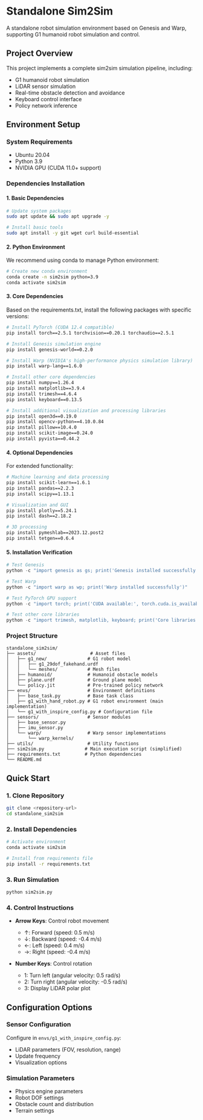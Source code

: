 # Standalone Sim2Sim

A standalone robot simulation environment based on Genesis and Warp, supporting G1 humanoid robot simulation and control.

## Project Overview

This project implements a complete sim2sim simulation pipeline, including:
- G1 humanoid robot simulation
- LiDAR sensor simulation
- Real-time obstacle detection and avoidance
- Keyboard control interface
- Policy network inference

## Environment Setup

### System Requirements

- Ubuntu 20.04
- Python 3.9
- NVIDIA GPU (CUDA 11.0+ support)

### Dependencies Installation

#### 1. Basic Dependencies

```bash
# Update system packages
sudo apt update && sudo apt upgrade -y

# Install basic tools
sudo apt install -y git wget curl build-essential
```

#### 2. Python Environment

We recommend using conda to manage Python environment:

```bash
# Create new conda environment
conda create -n sim2sim python=3.9
conda activate sim2sim
```

#### 3. Core Dependencies

Based on the requirements.txt, install the following packages with specific versions:

```bash
# Install PyTorch (CUDA 12.4 compatible)
pip install torch==2.5.1 torchvision==0.20.1 torchaudio==2.5.1

# Install Genesis simulation engine
pip install genesis-world==0.2.0

# Install Warp (NVIDIA's high-performance physics simulation library)
pip install warp-lang==1.6.0

# Install other core dependencies
pip install numpy==1.26.4
pip install matplotlib==3.9.4
pip install trimesh==4.6.4
pip install keyboard==0.13.5

# Install additional visualization and processing libraries
pip install open3d==0.19.0
pip install opencv-python==4.10.0.84
pip install pillow==10.4.0
pip install scikit-image==0.24.0
pip install pyvista==0.44.2
```

#### 4. Optional Dependencies

For extended functionality:

```bash
# Machine learning and data processing
pip install scikit-learn==1.6.1
pip install pandas==2.2.3
pip install scipy==1.13.1

# Visualization and GUI
pip install plotly==5.24.1
pip install dash==2.18.2

# 3D processing
pip install pymeshlab==2023.12.post2
pip install tetgen==0.6.4
```

#### 5. Installation Verification

```python
# Test Genesis
python -c "import genesis as gs; print('Genesis installed successfully')"

# Test Warp
python -c "import warp as wp; print('Warp installed successfully')"

# Test PyTorch GPU support
python -c "import torch; print('CUDA available:', torch.cuda.is_available())"

# Test other core libraries
python -c "import trimesh, matplotlib, keyboard; print('Core libraries installed successfully')"
```

### Project Structure

```
standalone_sim2sim/
├── assets/                    # Asset files
│   ├── g1_new/               # G1 robot model
│   │   ├── g1_29dof_fakehand.urdf
│   │   └── meshes/           # Mesh files
│   ├── humanoid/             # Humanoid obstacle models
│   ├── plane.urdf            # Ground plane model
│   └── policy.jit            # Pre-trained policy network
├── envs/                     # Environment definitions
│   ├── base_task.py          # Base task class
│   ├── g1_with_hand_robot.py # G1 robot environment (main implementation)
│   └── g1_with_inspire_config.py # Configuration file
├── sensors/                  # Sensor modules
│   ├── base_sensor.py
│   ├── imu_sensor.py
│   └── warp/                 # Warp sensor implementations
│       └── warp_kernels/
├── utils/                    # Utility functions
├── sim2sim.py               # Main execution script (simplified)
├── requirements.txt         # Python dependencies
└── README.md
```

## Quick Start

### 1. Clone Repository

```bash
git clone <repository-url>
cd standalone_sim2sim
```

### 2. Install Dependencies

```bash
# Activate environment
conda activate sim2sim

# Install from requirements file
pip install -r requirements.txt
```

### 3. Run Simulation

```bash
python sim2sim.py
```

### 4. Control Instructions

- **Arrow Keys**: Control robot movement
  - ↑: Forward (speed: 0.5 m/s)
  - ↓: Backward (speed: -0.4 m/s)  
  - ←: Left (speed: 0.4 m/s)
  - →: Right (speed: -0.4 m/s)

- **Number Keys**: Control rotation
  - 1: Turn left (angular velocity: 0.5 rad/s)
  - 2: Turn right (angular velocity: -0.5 rad/s)
  - 3: Display LiDAR polar plot

## Configuration Options

### Sensor Configuration

Configure in `envs/g1_with_inspire_config.py`:

- LiDAR parameters (FOV, resolution, range)
- Update frequency
- Visualization options

### Simulation Parameters

- Physics engine parameters
- Robot DOF settings
- Obstacle count and distribution
- Terrain settings
